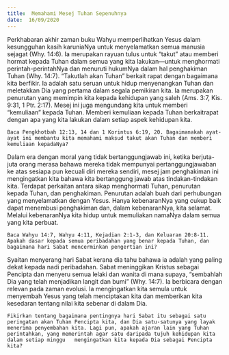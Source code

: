 ```yaml
---
title:  Memahami Mesej Tuhan Sepenuhnya
date:  16/09/2020
---
```


Perkhabaran akhir zaman buku Wahyu memperlihatkan Yesus dalam kesungguhan  kasih karuniaNya untuk menyelamatkan semua manusia sejagat (Why. 14:6). Ia merupakan rayuan tulus untuk “takut” atau memberi hormat kepada Tuhan dalam semua yang kita lakukan—untuk menghormati perintah-perintahNya dan menuruti hukumNya dalam hal penghakiman Tuhan (Why. 14:7). “Takutlah akan Tuhan” berkait rapat dengan bagaimana kita berfikir. Ia adalah satu seruan untuk hidup menyenangkan Tuhan dan meletakkan Dia yang pertama dalam segala pemikiran kita. Ia merupakan penurutan yang memimpin kita kepada kehidupan yang saleh (Ams. 3:7, Kis. 9:31, 1 Ptr. 2:17). Mesej ini juga mengundang kita untuk memberi “kemuliaan” kepada Tuhan. Memberi kemuliaan kepada Tuhan berkaitrapat dengan apa yang kita lakukan dalam setiap aspek kehidupan kita.

`Baca Pengkhotbah 12:13, 14 dan 1 Korintus 6:19, 20. Bagaimanakah ayat-ayat ini membantu kita memahami maksud takut akan Tuhan dan memberi kemuliaan kepadaNya?`

Dalam era dengan  moral yang tidak bertanggungjawab ini, ketika berjuta-juta orang merasa bahawa mereka tidak mempunyai pertanggungjawaban ke atas sesiapa pun kecuali diri mereka sendiri, mesej jam penghakiman ini mengingatkan kita bahawa kita bertanggung jawab atas tindakan-tindakan kita. Terdapat perkaitan antara sikap menghormati Tuhan, penurutan kepada Tuhan, dan penghakiman. Penurutan adalah buah dari perhubungan yang menyelamatkan dengan Yesus. Hanya kebenaranNya yang cukup baik dapat menembusi penghakiman dan, dalam kebenaranNya, kita selamat. Melalui kebenaranNya kita hidup untuk memuliakan namaNya dalam semua yang kita perbuat.

`Baca Wahyu 14:7, Wahyu 4:11, Kejadian 2:1-3, dan Keluaran 20:8-11. Apakah dasar kepada semua peribadahan yang benar kepada Tuhan, dan bagaimana hari Sabat mencerminkan pengertian ini?`

Syaitan menyerang hari Sabat kerana dia tahu bahawa ia adalah yang paling dekat kepada nadi peribadahan. Sabat meninggikan Kristus sebagai Pencipta dan menyeru semua lelaki dan wanita di mana supaya, “sembahlah Dia yang telah menjadikan langit dan bumi” (Why. 14:7). Ia berbicara dengan relevan pada zaman evolusi. Ia mengingatkan kita semula untuk menyembah Yesus yang telah menciptakan kita dan memberikan kita kesedaran tentang nilai kita sebenar di dalam Dia.

`Fikirkan tentang bagaimana pentingnya hari Sabat itu sebagai satu peringatan akan Tuhan Pencipta kita, dan Dia satu-satunya yang layak menerima penyembahan kita. Lagi pun, apakah ajaran lain yang Tuhan perintahkan, yang memerintah agar satu daripada tujuh kehidupan kita dalam setiap minggu   mengingatkan kita kepada Dia sebagai Pencipta kita?`